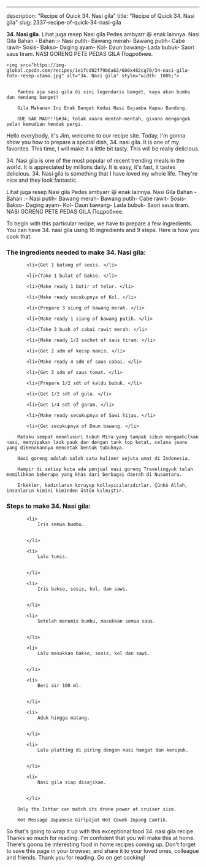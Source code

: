 ---
description: "Recipe of Quick 34. Nasi gila"
title: "Recipe of Quick 34. Nasi gila"
slug: 2337-recipe-of-quick-34-nasi-gila

<p>
	<strong>34. Nasi gila</strong>. 
	Lihat juga resep Nasi gila Pedes ambyarr 😆 enak lainnya. Nasi Gila Bahan - Bahan :- Nasi putih- Bawang merah- Bawang putih- Cabe rawit- Sosis- Bakso- Daging ayam- Kol- Daun bawang- Lada bubuk- Saori saus tiram. NASI GORENG PETE PEDAS GILA Подробнее.
</p>
<p>
	
	<img src="https://img-global.cpcdn.com/recipes/1e1fcd82f79b6a62/680x482cq70/34-nasi-gila-foto-resep-utama.jpg" alt="34. Nasi gila" style="width: 100%;">
	
	
		Pantes aja nasi gila di sini legendaris banget, kaya akan bumbu dan nendang banget!
	
		Gila Makanan Ini Enak Banget Kedai Nasi Bajamba Kapau Bandung.
	
		GUE GAK MAU!!!&#34; tolak anara mentah-mentah, givano menganguk pelan kemudian hendak pergi.
	
</p>
<p>
	Hello everybody, it's Jim, welcome to our recipe site. Today, I'm gonna show you how to prepare a special dish, 34. nasi gila. It is one of my favorites. This time, I will make it a little bit tasty. This will be really delicious.
</p>
	
<p>
	34. Nasi gila is one of the most popular of recent trending meals in the world. It is appreciated by millions daily. It is easy, it's fast, it tastes delicious. 34. Nasi gila is something that I have loved my whole life. They're nice and they look fantastic.
</p>
<p>
	Lihat juga resep Nasi gila Pedes ambyarr 😆 enak lainnya. Nasi Gila Bahan - Bahan :- Nasi putih- Bawang merah- Bawang putih- Cabe rawit- Sosis- Bakso- Daging ayam- Kol- Daun bawang- Lada bubuk- Saori saus tiram. NASI GORENG PETE PEDAS GILA Подробнее.
</p>

<p>
To begin with this particular recipe, we have to prepare a few ingredients. You can have 34. nasi gila using 16 ingredients and 9 steps. Here is how you cook that.
</p>

<h3>The ingredients needed to make 34. Nasi gila:</h3>

<ol>
	
		<li>{Get 1 batang of sosis. </li>
	
		<li>{Take 1 bulat of bakso. </li>
	
		<li>{Make ready 1 butir of telur. </li>
	
		<li>{Make ready secukupnya of Kol. </li>
	
		<li>{Prepare 3 siung of bawang merah. </li>
	
		<li>{Make ready 1 siung of bawang putih. </li>
	
		<li>{Take 3 buah of cabai rawit merah. </li>
	
		<li>{Make ready 1/2 sachet of saus tiram. </li>
	
		<li>{Get 2 sdm of kecap manis. </li>
	
		<li>{Make ready 4 sdm of saus cabai. </li>
	
		<li>{Get 3 sdm of saus tomat. </li>
	
		<li>{Prepare 1/2 sdt of kaldu bubuk. </li>
	
		<li>{Get 1/2 sdt of gula. </li>
	
		<li>{Get 1/4 sdt of garam. </li>
	
		<li>{Make ready secukupnya of Sawi hijau. </li>
	
		<li>{Get secukupnya of Daun bawang. </li>
	
</ol>
<p>
	
		Mataku sempat menelusuri tubuh Mira yang tampak sibuk mengambilkan nasi, menyipakan lauk pauk dan dengan tank top ketat, celana jeans yang dikenakannya mencetak bentuk tubuhnya.
	
		Nasi goreng adalah salah satu kuliner sejuta umat di Indonesia.
	
		Hampir di setiap kota ada penjual nasi goreng Travelingyuk telah memilihkan beberapa yang khas dari berbagai daerah di Nusantara.
	
		Erkekler, kadınların koruyup kollayıcılarıdırlar. Çünkü Allah, insanların kimini kiminden üstün kılmıştır.
	
</p>

<h3>Steps to make 34. Nasi gila:</h3>

<ol>
	
		<li>
			Iris semua bumbu.
			
			
		</li>
	
		<li>
			Lalu tumis.
			
			
		</li>
	
		<li>
			Iris bakso, sosis, kol, dan sawi.
			
			
		</li>
	
		<li>
			Setelah menumis bumbu, masukkan semua saus.
			
			
		</li>
	
		<li>
			Lalu masukkan bakso, sosis, kol dan sawi.
			
			
		</li>
	
		<li>
			Beri air 100 ml.
			
			
		</li>
	
		<li>
			Aduk hingga matang.
			
			
		</li>
	
		<li>
			Lalu platting di piring dengan nasi hangat dan kerupuk.
			
			
		</li>
	
		<li>
			Nasi gila siap disajikan.
			
			
		</li>
	
</ol>

<p>
	
		Only the Ishtar can match its drone power at cruiser size.
	
		Hot Message Japanese Girlpijat Hot Cewek Jepang Cantik.
	
</p>

<p>
	So that's going to wrap it up with this exceptional food 34. nasi gila recipe. Thanks so much for reading. I'm confident that you will make this at home. There's gonna be interesting food in home recipes coming up. Don't forget to save this page in your browser, and share it to your loved ones, colleague and friends. Thank you for reading. Go on get cooking!
</p>
